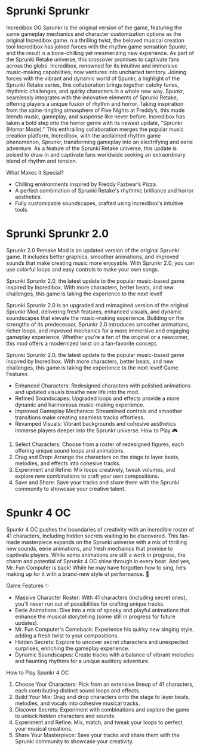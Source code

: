 # Sprunki Sprunkr 
Incredibox OG Sprunkr is the original version of the game, featuring the same gameplay mechanics and character customization options as the original Incredibox game.
n a thrilling twist, the beloved musical creation tool Incredibox has joined forces with the rhythm game sensation Spunkr, and the result is a bone-chilling yet mesmerizing new experience. As part of the Sprunki Retake universe, this crossover promises to captivate fans across the globe.
Incredibox, renowned for its intuitive and immersive music-making capabilities, now ventures into uncharted territory. Joining forces with the vibrant and dynamic world of Spunkr, a highlight of the Sprunki Retake series, this collaboration brings together catchy tunes, rhythmic challenges, and quirky characters in a whole new way.
Spunkr, seamlessly integrates with the innovative elements of Sprunki Retake, offering players a unique fusion of rhythm and horror. Taking inspiration from the spine-tingling atmosphere of Five Nights at Freddy’s, this mode blends music, gameplay, and suspense like never before.
Incredibox has taken a bold step into the horror genre with its newest update, "Sprunkr (Horror Mode)." This enthralling collaboration merges the popular music creation platform, Incredibox, with the acclaimed rhythm game phenomenon, Sprunkr, transforming gameplay into an electrifying and eerie adventure. As a feature of the Sprunki Retake universe, this update is poised to draw in and captivate fans worldwide seeking an extraordinary blend of rhythm and tension.

What Makes It Special?
- Chilling environments inspired by Freddy Fazbear’s Pizza.
- A perfect combination of Sprunki Retake's rhythmic brilliance and horror aesthetics.
- Fully customizable soundscapes, crafted using Incredibox's intuitive tools.
# Sprunki Sprunkr 2.0

Sprunkr 2.0 Remake Mod is an updated version of the original Sprunkr game. It includes better graphics, smoother animations, and improved sounds that make creating music more enjoyable. With Sprunkr 2.0, you can use colorful loops and easy controls to make your own songs.

Sprunki Sprunkr 2.0, the latest update to the popular music-based game inspired by Incredibox. With more characters, better beats, and new challenges, this game is taking the experience to the next level!

Sprunki Sprunkr 2.0 is an upgraded and reimagined version of the original Sprunkr Mod, delivering fresh features, enhanced visuals, and dynamic soundscapes that elevate the music-making experience. Building on the strengths of its predecessor, Sprunkr 2.0 introduces smoother animations, richer loops, and improved mechanics for a more immersive and engaging gameplay experience. Whether you’re a fan of the original or a newcomer, this mod offers a modernized twist on a fan-favorite concept.

Sprunki Sprunkr 2.0, the latest update to the popular music-based game inspired by Incredibox. With more characters, better beats, and new challenges, this game is taking the experience to the next level!
Game Features
- Enhanced Characters: Redesigned characters with polished animations and updated visuals breathe new life into the mod.
- Refined Soundscapes: Upgraded loops and effects provide a more dynamic and harmonious music-making experience.
- Improved Gameplay Mechanics: Streamlined controls and smoother transitions make creating seamless tracks effortless.
- Revamped Visuals: Vibrant backgrounds and cohesive aesthetics immerse players deeper into the Sprunkr universe.
How to Play 🎮
1. Select Characters: Choose from a roster of redesigned figures, each offering unique sound loops and animations.
2. Drag and Drop: Arrange the characters on the stage to layer beats, melodies, and effects into cohesive tracks.
3. Experiment and Refine: Mix loops creatively, tweak volumes, and explore new combinations to craft your own compositions.
4. Save and Share: Save your tracks and share them with the Sprunki community to showcase your creative talent.

# Spunkr 4 OC
Spunkr 4 OC pushes the boundaries of creativity with an incredible roster of 41 characters, including hidden secrets waiting to be discovered. This fan-made masterpiece expands on the Sprunki universe with a mix of thrilling new sounds, eerie animations, and fresh mechanics that promise to captivate players. While some animations are still a work in progress, the charm and potential of Sprunkr 4 OC shine through in every beat.
And yes, Mr. Fun Computer is back! While he may have forgotten how to sing, he’s making up for it with a brand-new style of performance. 🎤

Game Features ✨
- Massive Character Roster: With 41 characters (including secret ones), you’ll never run out of possibilities for crafting unique tracks.
- Eerie Animations: Dive into a mix of spooky and playful animations that enhance the musical storytelling (some still in progress for future updates).
- Mr. Fun Computer's Comeback: Experience his quirky new singing style, adding a fresh twist to your compositions.
- Hidden Secrets: Explore to uncover secret characters and unexpected surprises, enriching the gameplay experience.
- Dynamic Soundscapes: Create tracks with a balance of vibrant melodies and haunting rhythms for a unique auditory adventure.

How to Play Spunkr 4 OC
1. Choose Your Characters: Pick from an extensive lineup of 41 characters, each contributing distinct sound loops and effects.
2. Build Your Mix: Drag and drop characters onto the stage to layer beats, melodies, and vocals into cohesive musical tracks.
3. Discover Secrets: Experiment with combinations and explore the game to unlock hidden characters and sounds.
4. Experiment and Refine: Mix, match, and tweak your loops to perfect your musical creations.
5. Share Your Masterpiece: Save your tracks and share them with the Sprunki community to showcase your creativity.